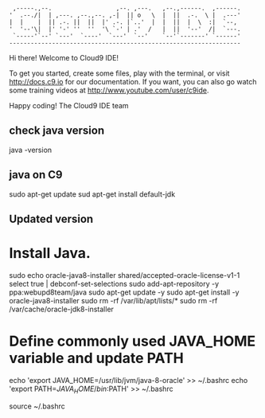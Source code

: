
     ,-----.,--.                  ,--. ,---.   ,--.,------.  ,------.
    '  .--./|  | ,---. ,--.,--. ,-|  || o   \  |  ||  .-.  \ |  .---'
    |  |    |  || .-. ||  ||  |' .-. |`..'  |  |  ||  |  \  :|  `--, 
    '  '--'\|  |' '-' ''  ''  '\ `-' | .'  /   |  ||  '--'  /|  `---.
     `-----'`--' `---'  `----'  `---'  `--'    `--'`-------' `------'
    ----------------------------------------------------------------- 


Hi there! Welcome to Cloud9 IDE!

To get you started, create some files, play with the terminal,
or visit http://docs.c9.io for our documentation.
If you want, you can also go watch some training videos at
http://www.youtube.com/user/c9ide.

Happy coding!
The Cloud9 IDE team

## check java version 

java -version 

## java on C9
sudo apt-get update
sud apt-get install default-jdk


## Updated version 

# Install Java.
sudo echo oracle-java8-installer shared/accepted-oracle-license-v1-1 select true | debconf-set-selections
sudo add-apt-repository -y ppa:webupd8team/java
sudo apt-get update -y
sudo apt-get install -y oracle-java8-installer
sudo rm -rf /var/lib/apt/lists/*
sudo rm -rf /var/cache/oracle-jdk8-installer

# Define commonly used JAVA_HOME variable and update PATH
echo 'export JAVA_HOME=/usr/lib/jvm/java-8-oracle' >> ~/.bashrc
echo 'export PATH=$JAVA_HOME/bin:$PATH' >> ~/.bashrc 

source ~/.bashrc